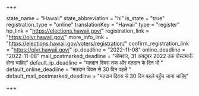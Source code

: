 +++

state_name = "Hawaii"
state_abbreviation = "hi"
is_state = "true"
registration_type = "online"
translationKey = "Hawaii"
type = "register"
hp_link = "https://elections.hawaii.gov/"
registration_link = "https://olvr.hawaii.gov/"
more_info_link = "https://elections.hawaii.gov/voters/registration/"
confirm_registration_link = "https://olvr.hawaii.gov/"
ip_deadline = "2022-11-08"
online_deadline = "2022-11-08"
mail_postmarked_deadline = "सोमवार, 31 अक्टूबर 2022 तक पोस्टमार्क होना चाहिए"
default_ip_deadline = "मतदान दिवस तक और मतदान के दिन भी "
default_online_deadline = "मतदान दिवस से 30 दिन पहले "
default_mail_postmarked_deadline = "मतदान दिवस से 30 दिन पहले पहुँच जाना चाहिए"

+++